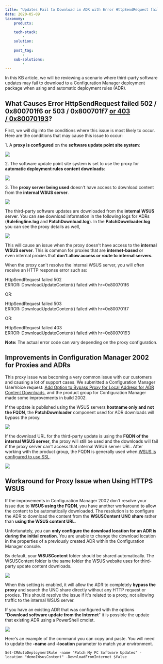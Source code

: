 ```yaml
---
title: "Updates Fail to Download in ADR with Error HttpSendRequest failed 0x800701f6 or 0x800701f7 or 0x80070193"
date: 2020-05-09
taxonomy:
    products:
        - 
    tech-stack:
        - 
    solution:
        - 
    post_tag:
        - 
    sub-solutions:
        - 
---
```


In this KB article, we will be reviewing a scenario where third-party software updates may fail to download to a Configuration Manager deployment package when using and automatic deployment rules (ADR).

## What Causes Error HttpSendRequest failed 502 / 0x800701f6 or 503 / 0x800701f7 [or 403 / 0x80070193](#topic1)?

First, we will dig into the conditions where this issue is most likely to occur. Here are the conditions that may cause this issue to occur:

1\. A **proxy is configured** on the **software update point site system**:

![](/_images/sup-site-system-with-proxy-enabled.png)

2\. The software update point site system is set to use the proxy for **automatic deployment rules content downloads**:

![](/_images/sup-site-system-adr-using-proxy.png)

3\. The **proxy server being used** doesn't have access to download content from the **internal WSUS server**.

![](/_images/proxy-server-and-third-party-update-download-url-and-fqdn.png)

The third-party software updates are downloaded from the **internal WSUS** server. You can see download information in the following logs for ADRs (**RuleEngline.log** and **PatchDownload.log**). In the **PatchDownloader.log** you can see the proxy details as well,

![](/_images/patchdownloader-log-adr-using-proxy.png)

This will cause an issue when the proxy doesn't have access to the **internal WSUS server**. This is common for proxies that are **internet-based** or even internal proxies that **don't allow access or route to internal servers**.

When the proxy can't resolve the internal WSUS server, you will often receive an HTTP response error such as:

HttpSendRequest failed 502  
ERROR: DownloadUpdateContent() failed with hr=0x800701f6

OR:

HttpSendRequest failed 503  
ERROR: DownloadUpdateContent() failed with hr=0x800701f7

OR:

HttpSendRequest failed 403  
ERROR: DownloadUpdateContent() failed with hr=0x80070193

**Note:** The actual error code can vary depending on the proxy configuration.

## Improvements in Configuration Manager 2002 for Proxies and ADRs

This proxy issue was becoming a very common issue with our customers and causing a lot of support cases. We submitted a Configuration Manager UserVoice request: [Add Option to Bypass Proxy for Local Address for ADR Content Downloads](https://configurationmanager.uservoice.com/forums/300492-ideas/suggestions/38885431-add-option-to-bypass-proxy-for-local-address-for-a), and the product group for Configuration Manager made some improvements in build 2002.

If the update is published using the WSUS servers **hostname only and not the FQDN**, the **PatchDownloader** component used for ADR downloads will bypass the proxy.

![](/_images/third-party-update-download-url-hostname-only.png)

If the download URL for the third-party update is using the **FQDN of the internal WSUS server**, the proxy will still be used and the downloads will fail if the proxy server can't access that internal WSUS server URL. After working with the product group, the FQDN is generally used when [WSUS is configured to use SSL](https://docs.microsoft.com/en-us/windows-server/administration/windows-server-update-services/deploy/2-configure-wsus#25-secure-wsus-with-the-secure-sockets-layer-protocol).

![](/_images/third-party-update-download-url-fqdn.png)

## Workaround for Proxy Issue when Using HTTPS WSUS

If the improvements in Configuration Manager 2002 don't resolve your issue due to **WSUS using the FQDN**, you have another workaround to allow the content to be automatically downloaded. The resolution is to configure the ADR to download the content from the **WSUSContent UNC share** rather than **using the WSUS content URL**.

Unfortunately, you can **only configure the download location for an ADR is during the initial creation**. You are unable to change the download location in the properties of a previously created ADR within the Configuration Manager console.

By default, your **WSUSContent** folder should be shared automatically. The WSUSContent folder is the same folder the WSUS website uses for third-party update content downloads.

![](/_images/create-adr-with-download-from-unc-in-sccm.png)

When this setting is enabled, it will allow the ADR to completely **bypass the proxy** and search the UNC share directly without any HTTP request or proxies. This should resolve the issue if it's related to a proxy, not allowing traffic to the internal WSUS server.

If you have an existing ADR that was configured with the options "**Download software update from the Internet**" it is possible the update that existing ADR using a PowerShell cmdlet.

![](/_images/set-adr-download-software-updates-from-a-location-on-my-network.png)

Here's an example of the command you can copy and paste. You will need to update the **\-name** and **-location** parameter to match your environment.

`Set-CMAutoDeploymentRule -name "Patch My PC Software Updates" -location "demo1WsusContent" -DownloadFromInternet $false`